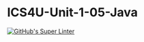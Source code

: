 # ICS4U-Unit-1-05-Java
[![GitHub's Super Linter](https://github.com/Myles-Trump/ICS4U-Unit-1-05-Java/workflows/GitHub's%20Super%20Linter/badge.svg)](https://github.com/Myles-Trump/ICS4U-Unit-1-05-Java/actions)
